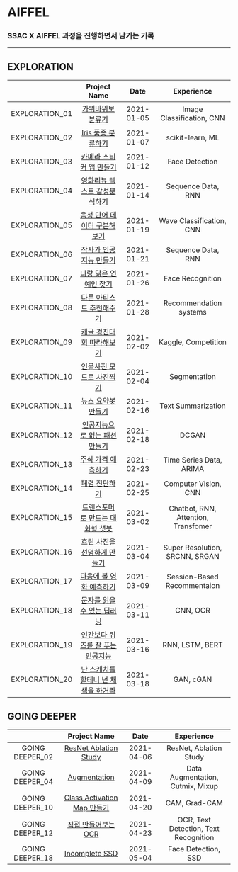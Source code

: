 # AIFFEL

### SSAC X AIFFEL 과정을 진행하면서 남기는 기록

---
## EXPLORATION

|              |               Project Name                    |  Date    |      Experience        |
|:------------:|:---------------------------------------------:|:--------:|:----------------------:|
|EXPLORATION_01|[가위바위보 분류기](./Week2/)            |2021-01-05|Image Classification, CNN|
|EXPLORATION_02|[Iris 품종 분류하기](./Week2/)           |2021-01-07|scikit-learn, ML        |
|EXPLORATION_03|[카메라 스티커 앱 만들기](./Week3/)       |2021-01-12|Face Detection          |
|EXPLORATION_04|[영화리뷰 텍스트 감성분석하기](./Week3/)  |2021-01-14|Sequence Data, RNN      |
|EXPLORATION_05|[음성 단어 데이터 구분해보기](./Week4/)   |2021-01-19|Wave Classification, CNN|
|EXPLORATION_06|[작사가 인공지능 만들기](./Week4/)        |2021-01-21|Sequence Data, RNN     |
|EXPLORATION_07|[나랑 닮은 연예인 찾기](./Week5/)         |2021-01-26|Face Recognition       |
|EXPLORATION_08|[다른 아티스트 추천해주기](./Week5/)      |2021-01-28|Recommendation systems |
|EXPLORATION_09|[캐글 경진대회 따라해보기](./Week6/)      |2021-02-02|Kaggle, Competition    |
|EXPLORATION_10|[인물사진 모드로 사진찍기](./Week6/)      |2021-02-04|Segmentation           |
|EXPLORATION_11|[뉴스 요약봇 만들기](./Week7/)           |2021-02-16|Text Summarization     |
|EXPLORATION_12|[인공지능으로 없는 패션 만들기](./Week7/) |2021-02-18|DCGAN                  |
|EXPLORATION_13|[주식 가격 예측하기](./Week8/)           |2021-02-23|Time Series Data, ARIMA|
|EXPLORATION_14|[폐렴 진단하기](./Week8/)                |2021-02-25|Computer Vision, CNN   |
|EXPLORATION_15|[트랜스포머로 만드는 대화형 챗봇](./Week9/)|2021-03-02|Chatbot, RNN, Attention, Transfomer|
|EXPLORATION_16|[흐린 사진을 선명하게 만들기](./Week9/)   |2021-03-04|Super Resolution, SRCNN, SRGAN|
|EXPLORATION_17|[다음에 볼 영화 예측하기](./Week10/)       |2021-03-09|Session-Based Recommentaion|
|EXPLORATION_18|[문자를 읽을 수 있는 딥러닝](./Week10/)    |2021-03-11|CNN, OCR                |
|EXPLORATION_19|[인간보다 퀴즈를 잘 푸는 인공지능](./Week11/) |2021-03-16|RNN, LSTM, BERT      |
|EXPLORATION_20|[난 스케치를 할테니 넌 채색을 하거라](./Week11/)|2021-03-18|GAN, cGAN           |

## GOING DEEPER

|               |               Project Name                       |  Date    |              Experience           |
|:-------------:|:------------------------------------------------:|:--------:|:---------------------------------:|
|GOING DEEPER_02|[ResNet Ablation Study](./Week12/)        |2021-04-06|ResNet, Ablation Study             |
|GOING DEEPER_04|[Augmentation](./Week12/)               |2021-04-09|Data Augmentation, Cutmix, Mixup   |
|GOING DEEPER_10|[Class Activation Map 만들기](./Week14/)  |2021-04-20|CAM, Grad-CAM                       |
|GOING DEEPER_12|[직접 만들어보는 OCR](./Week14)           |2021-04-23|OCR, Text Detection, Text Recognition|
|GOING DEEPER_18|[Incomplete SSD](./Week15)|2021-05-04|Face Detection, SSD               |

